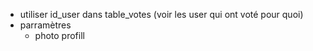 - utiliser id_user dans table_votes (voir les user qui ont voté pour quoi)
- parramètres
    - photo profill